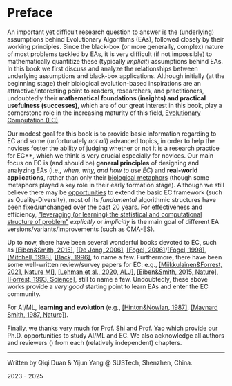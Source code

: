 # Preface

An important yet difficult research question to answer is the (underlying) assumptions behind Evolutionary Algorithms (EAs), followed closely by their working principles. Since the black-box (or more generally, complex) nature of most problems tackled by EAs, it is very difficult (if not impossible) to mathematically quantitize these (typically *implicit*) assumptions behind EAs. In this book we first discuss and analyze the relationships between underlying assumptions and black-box applications. Although initially (at the beginning stage) their biological evolution-based inspirations are an attractive/interesting point to readers, researchers, and practitioners, undoubtedly their **mathematical foundations (insights) and practical usefulness (successes)**, which are of our great interest in this book, play a cornerstone role in the increasing maturity of this field, [Evolutionary Computation (EC)](https://www.nature.com/articles/nature14544).

Our modest goal for this book is to provide basic information regarding to EC and some (unfortunately *not all*) advanced topics, in order to help the novices foster the ability of judging whether or not it is a research practice for EC**, which we think is very crucial especially for novices. Our main focus on EC is (and should be) **general principles** of designing and analyzing EAs (i.e., *when, why, and how to use EC*) and **real-world applications**, rather than only their [biological metaphors](https://github.com/Evolutionary-Intelligence/DistributedEvolutionaryComputation/blob/main/Summary/EvolutionaryComputation.md#metaheuristics) (though some metaphors played a key role in their early formation stage). Although we still believe there may be [opportunities](https://www.nature.com/articles/s42256-020-00278-8) to extend the basic EC framework (such as Quality-Diversity), most of its *fundamental* algorithmic structures have been fixed/unchanged over the past 20 years. For effectiveness and efficiency, ["leveraging (or learning) the statistical and computational structure of problem"](https://www.nowpublishers.com/article/Details/MAL-070) *explicitly* or *implicitly* is the main goal of different EA versions/variants/improvements (such as CMA-ES).

Up to now, there have been several wonderful books devoted to EC, such as [[Eiben&Smith, 2015]](https://link.springer.com/book/10.1007/978-3-662-44874-8), [[De Jong, 2006]](https://ieeexplore.ieee.org/book/6267245), [[Fogel, 2006]](https://ieeexplore.ieee.org/book/5237910)/[[Fogel, 1998]](https://ieeexplore.ieee.org/book/5263042), [[Mitchell, 1998]](https://direct.mit.edu/books/book/4675/An-Introduction-to-Genetic-Algorithms), [[Back, 1996]](https://academic.oup.com/book/40791), to name a few. Furthermore, there have been some well-written review/survey papers for EC: e.g., [[Miikkulainen&Forrest, 2021, Nature MI]](https://www.nature.com/articles/s42256-020-00278-8), [[Lehman et al., 2020, ALJ]](https://direct.mit.edu/artl/article/26/2/274/93255/The-Surprising-Creativity-of-Digital-Evolution-A), [[Eiben&Smith, 2015, Nature]](https://www.nature.com/articles/nature14544), [[Forrest, 1993, Science]](https://www.science.org/doi/10.1126/science.8346439), still to name a few. Undoubtedly, these above works provide a *very good* starting point to learn EAs and enter the EC community.

For AI/ML, **learning and evolution** (e.g., [[Hinton&Nowlan, 1987]](https://www.cs.toronto.edu/~hinton/absps/baldwin.pdf), [[Maynard Smith, 1987, Nature]](https://www.cs.toronto.edu/~hinton/absps/maynardsmith.pdf)).

Finally, we thanks very much for Prof. Shi and Prof. Yao which provide our Ph.D. opportunities to study AI/ML and EC. We also acknowledge all authors and reviewers () from each (relatively independent) chapters.

******* *** *******
Written by Qiqi Duan & Yijun Yang @ SUSTech, Shenzhen, China.

2023 - 2025
